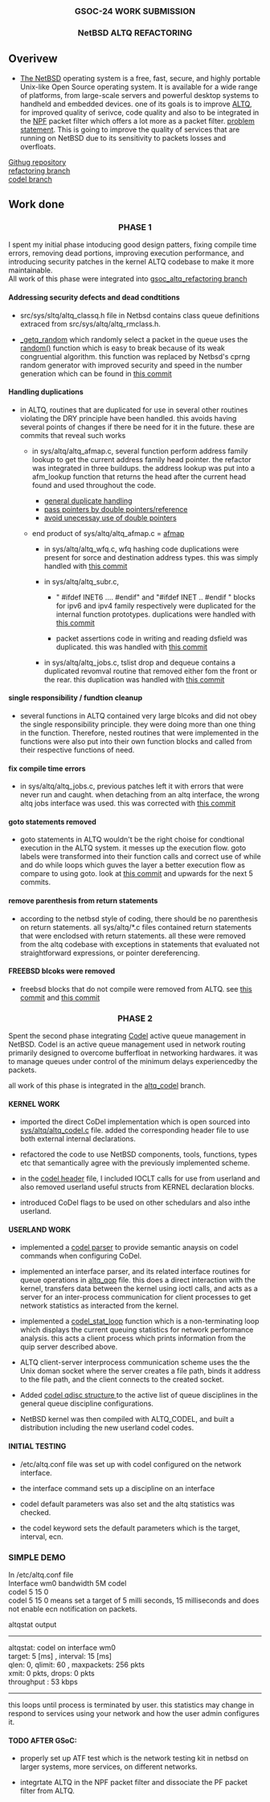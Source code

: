 <h3 style="text-align: center;">GSOC-24 WORK SUBMISSION </h3>
<h3 style="text-align: center;"> NetBSD ALTQ REFACTORING</h3>


## Overivew

-   [The NetBSD](https://www.netbsd.org) operating system is a free, fast, secure, and highly portable Unix-like Open Source operating system. It is available for a wide range of platforms, from large-scale servers and powerful desktop systems to handheld and embedded devices. one of its goals is to improve [ALTQ](https://en.wikipedia.org/wiki/ALTQ), for improved quality of serivce, code quality and also to be integrated in the [NPF](https://en.wikipedia.org/wiki/NPF_(firewall)) packet filter which offers a lot more as a packet filter. [problem statement](https://wiki.netbsd.org/projects/project/altq/). This is going to improve the quality of services that are running on NetBSD due to its sensitivity to packets losses and overfloats.

[Githug repository](https://github.com/Emmankoko/altq_refactoring_gsoc) <br>
[refactoring branch](https://github.com/Emmankoko/altq_refactoring_gsoc/tree/gsoc_altq_refactoring) <br>
[codel branch](https://github.com/Emmankoko/altq_refactoring_gsoc/tree/altq_codel)

## Work done

<h3 style="text-align: center;"> PHASE 1</h3>

I spent my initial phase intoducing good design patters, fixing compile time errors, removing dead portions, improving execution performance, and introducing security patches in the kernel ALTQ codebase to make it more maintainable. <br>
All work of this phase were integrated into [gsoc_altq_refactoring branch](https://github.com/Emmankoko/src/tree/gsoc_altq_refactoring/sys/altq)
#### Addressing security defects and dead condtitions

* src/sys/sltq/altq_classq.h file in Netbsd contains class queue definitions extraced from src/sys/altq/altq_rmclass.h.

* [_getq_random](https://github.com/Emmankoko/src/blob/trunk/sys/altq/altq_classq.h#L145) which randomly select a packet in the queue uses the [random()](https://github.com/Emmankoko/src/blob/trunk/sys/altq/altq_classq.h#L158) function which is easy to break because of its weak congruential algorithm. this function was replaced by Netbsd's cprng random generator with improved security and speed in the number generation which can be found in [this commit](https://github.com/Emmankoko/src/commit/11c7cdce6c8bc2aadcf93565ceef52d9748dc53a)

#### Handling duplications

* in ALTQ, routines that are duplicated for use in several other routines violating the DRY principle have been handled. this avoids having several points of changes if there be need for it in the future. these are commits that reveal such works
    - in sys/altq/altq_afmap.c, several function perform address family lookup to get the current address family head pointer.
    the refactor was integrated in three buildups. the address lookup was put into a afm_lookup function that returns the head after the current head found and used throughout the code.
        - [general duplicate handling](https://github.com/Emmankoko/src/commit/9861e98df652ea7964e8df95be9b6d699469f477)
        - [pass pointers by double pointers/reference](https://github.com/Emmankoko/src/commit/2ce386288d74028fcd59f21764d01b73f3b61a60)
        - [avoid unecessay use of double pointers](https://github.com/Emmankoko/src/commit/d86e560d59b9ade5365555d4eacd7b064b3c6bde)
    - end product of sys/altq/altq_afmap.c = [afmap](https://github.com/Emmankoko/src/blob/gsoc_altq_refactoring/sys/altq/altq_afmap.c)

        - in sys/altq/altq_wfq.c, wfq hashing code duplications were present for sorce and destination address types.
        this was simply handled with [this commit](https://github.com/Emmankoko/src/commit/1c282f4dae07b652d1de4fefbf60d5ff3a965d30)

        - in sys/altq/altq_subr.c,
            - " #ifdef INET6 .... #endif" and "#ifdef INET .. #endif " blocks for ipv6 and ipv4 family respectively were duplicated for the internal function prototypes. duplications were handled with [this commit](https://github.com/Emmankoko/src/commit/6e2d68da4b5ba54c6104ba11c735e3cad30b74a9)

            - packet assertions code in writing and reading dsfield was duplicated. this was handled with [this commit](https://github.com/Emmankoko/src/commit/90c88d03fdce4d860c25091fd74e9019a99008e0)

        - in sys/altq/altq_jobs.c, tslist drop and dequeue contains a duplicated revomval routine that removed either fom the front or the rear. this duplication was handled with [this commit](https://github.com/Emmankoko/src/commit/2a6785693000e318ce4861db4d28b393bc1af610)


#### single responsibility / fundtion cleanup

* several functions in ALTQ contained very large blcoks and did not obey the single responsibility principle. they were doing more than one thing in the function.
Therefore, nested routines that were implemented in the functions were also put into their own function blocks and called from their respective functions of need.


#### fix compile time errors

* in sys/altq/altq_jobs.c, previous patches left it with errors that were never run and caught. when detaching from an altq interface, the wrong altq jobs interface was used. this was corrected with [this commit](https://github.com/Emmankoko/src/commit/5dbb67c33f4bbe4ad46a078b0ea3b6270eaaa3b4)

#### goto statements removed

* goto statements in ALTQ wouldn't be the right choise for condtional execution in the ALTQ system. it messes up the execution flow. goto labels were transformed into their function calls and correct use of while and do while loops which guves the layer a better execution flow as compare to using goto.
look at [this commit](https://github.com/Emmankoko/src/commit/e5628c36ecb25bcbbf373532b80adcd6a54596f1) and upwards for the next 5 commits.

#### remove parenthesis from return statements

* according to the netbsd style of coding, there should be no parenthesis on return statements. all sys/altq/*.c files contained return statements that were enclodsed with return statements. all these were removed from the altq codebase with exceptions in statements that evaluated not straightforward expressions, or pointer dereferencing.

#### FREEBSD blcoks were removed

* freebsd blocks that do not compile were removed from ALTQ.
see [this commit](https://github.com/Emmankoko/src/commit/570a31a8b74881725750f18efd0f0396d36ea863) and [this commit](https://github.com/Emmankoko/src/commit/b329f56ea72bfa29204f9538d132eb9d8e26154a)


<h3 style="text-align: center;"> PHASE 2</h3>

Spent the second phase integrating [Codel](https://en.wikipedia.org/wiki/CoDel) active queue management in NetBSD. Codel is an active queue management used in network routing primarily designed to overcome bufferfloat in networking hardwares. it was to manage queues under control of the minimum delays experiencedby the packets. <br>

all work of this phase is integrated in the [altq_codel](https://github.com/Emmankoko/altq_refactoring_gsoc/tree/altq_codel/sys/altq) branch.

#### KERNEL WORK

- imported the direct CoDel implementation which is open sourced into [sys/altq/altq_codel.c](https://github.com/Emmankoko/altq_refactoring_gsoc/blob/altq_codel/sys/altq/altq_codel.c) file. added the corresponding header file to use both external internal declarations.

- refactored the code to use NetBSD components, tools, functions, types etc that semantically agree with the previously implemented scheme.

- in the [codel header](https://github.com/Emmankoko/altq_refactoring_gsoc/blob/altq_codel/sys/altq/altq_codel.h) file, I included IOCLT calls for use from userland and also removed userland useful structs from KERNEL declaration blocks.

- introduced CoDel flags to be used on other schedulars and also inthe userland.

#### USERLAND WORK

- implemented a [codel parser](https://github.com/Emmankoko/altq_refactoring_gsoc/commit/b2ca2b892cdc729c9b6290cfa6b314a3aca1d5b3) to provide semantic anaysis on codel commands when configuring CoDel.

- implemented an interface parser, and its related interface routines for queue operations in [altq_qop](https://github.com/Emmankoko/altq_refactoring_gsoc/blob/altq_codel/usr.sbin/altq/libaltq/qop_codel.c) file. this does a direct interaction with the kernel, transfers data between the kernel using ioctl calls,  and acts as a server for an inter-process communication for client processes to get network statistics as interacted from the kernel.

- implemented a [codel_stat_loop](https://github.com/Emmankoko/altq_refactoring_gsoc/blob/altq_codel/usr.sbin/altq/altqstat/qdisc_codel.c#L53) function which is a non-terminating loop which displays the current queuing statistics for network performance analysis. this acts a client process which prints information from the quip server described above.

- ALTQ client-server interprocess communication scheme uses the the Unix doman socket where the server creates a file path, binds it address to the file path, and the client connects to the created socket.

- Added [codel qdisc structure ](https://github.com/Emmankoko/altq_refactoring_gsoc/blob/altq_codel/usr.sbin/altq/altqstat/qdisc_conf.c#L60) to the active list of queue disciplines in the general queue discipline configurations.

- NetBSD kernel was then compiled with ALTQ_CODEL, and built a distribution including the new userland codel codes.

#### INITIAL TESTING

- /etc/altq.conf file was set up with codel configured on the network interface.
- the interface command sets up a discipline on an interface

- codel default parameters was also set and the altq statistics was checked.
- the codel keyword sets the default parameters which is the target, interval, ecn.

### SIMPLE DEMO

In /etc/altq.conf file <br>
Interface wm0 bandwidth 5M codel <br>
codel 5 15 0 <br>
codel 5 15 0 means set a target of 5 milli seconds, 15 milliseconds and does not enable ecn notification on packets.


altqstat output

---------------
altqstat: codel on interface wm0 <br>
target: 5 [ms] , interval: 15 [ms] <br>
qlen: 0, qlimit: 60 , maxpackets: 256 pkts <br>
xmit: 0 pkts, drops: 0 pkts <br>
throughput : 53 kbps

--------------
this loops until process is terminated by user. this statistics may change in respond to services using your network and how the user admin configures it.


#### TODO AFTER GSoC:

- properly set up ATF test which is the network testing kit in netbsd on larger systems, more services, on different networks.

- integrtate ALTQ in the NPF packet filter and dissociate the PF packet filter from ALTQ.

